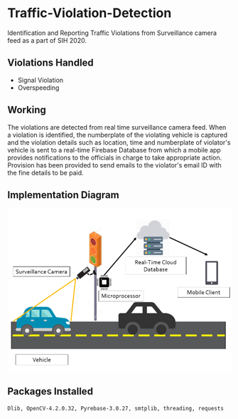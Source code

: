 # Traffic-Violation-Detection
Identification and Reporting Traffic Violations from Surveillance camera feed as a part of SIH 2020.

## Violations Handled
- Signal Violation
- Overspeeding

## Working
The violations are detected from real time surveillance camera feed. When a violation is identified, the numberplate of the violating vehicle is captured and the violation details such as location, time and numberplate of violator's vehicle is sent to a real-time Firebase Database from which a mobile app provides notifications to the officials in charge to take appropriate action. Provision has been provided to send emails to the violator's email ID with the fine details to be paid.

## Implementation Diagram

![implementation](assets/structure.png)

## Packages Installed
    Dlib, OpenCV-4.2.0.32, Pyrebase-3.0.27, smtplib, threading, requests